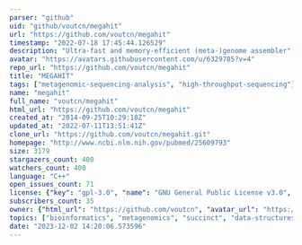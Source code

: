 ```yaml
---
parser: "github"
uid: "github/voutcn/megahit"
url: "https://github.com/voutcn/megahit"
timestamp: "2022-07-18 17:45:44.126529"
description: "Ultra-fast and memory-efficient (meta-)genome assembler"
avatar: "https://avatars.githubusercontent.com/u/6329785?v=4"
repo_url: "https://github.com/voutcn/megahit"
title: "MEGAHIT"
tags: ["metagenomic-sequencing-analysis", "high-throughput-sequencing"]
name: "megahit"
full_name: "voutcn/megahit"
html_url: "https://github.com/voutcn/megahit"
created_at: "2014-09-25T10:29:18Z"
updated_at: "2022-07-11T13:51:41Z"
clone_url: "https://github.com/voutcn/megahit.git"
homepage: "http://www.ncbi.nlm.nih.gov/pubmed/25609793"
size: 3179
stargazers_count: 400
watchers_count: 400
language: "C++"
open_issues_count: 71
license: {"key": "gpl-3.0", "name": "GNU General Public License v3.0", "spdx_id": "GPL-3.0", "url": "https://api.github.com/licenses/gpl-3.0", "node_id": "MDc6TGljZW5zZTk="}
subscribers_count: 35
owner: {"html_url": "https://github.com/voutcn", "avatar_url": "https://avatars.githubusercontent.com/u/6329785?v=4", "login": "voutcn", "type": "User"}
topics: ["bioinformatics", "metagenomics", "succinct", "data-structures", "genomics", "genome-assembly"]
date: "2023-12-02 14:20:06.573596"
---
```

